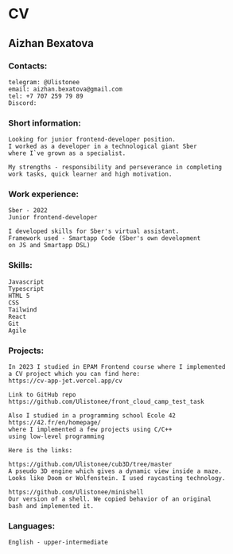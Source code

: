 # CV
## Aizhan Bexatova
### Contacts:
    telegram: @Ulistonee
    email: aizhan.bexatova@gmail.com
    tel: +7 707 259 79 89
    Discord: 
    
### Short information:
    Looking for junior frontend-developer position.
    I worked as a developer in a technological giant Sber 
    where I`ve grown as a specialist. 

    My strengths - responsibility and perseverance in completing
    work tasks, quick learner and high motivation.
### Work experience:
    Sber - 2022
    Junior frontend-developer

    I developed skills for Sber's virtual assistant. 
    Framework used - Smartapp Code (Sber's own development 
    on JS and Smartapp DSL)
### Skills:
    Javascript
    Typescript
    HTML 5
    CSS
    Tailwind
    React
    Git
    Agile
### Projects:
    In 2023 I studied in EPAM Frontend course where I implemented
    a CV project which you can find here:
    https://cv-app-jet.vercel.app/cv
    
    Link to GitHub repo 
    https://github.com/Ulistonee/front_cloud_camp_test_task

    Also I studied in a programming school Ecole 42 https://42.fr/en/homepage/
    where I implemented a few projects using C/C++ 
    using low-level programming
    
    Here is the links:

    https://github.com/Ulistonee/cub3D/tree/master
    A pseudo 3D engine which gives a dynamic view inside a maze.
    Looks like Doom or Wolfenstein. I used raycasting technology.

    https://github.com/Ulistonee/minishell
    Our version of a shell. We copied behavior of an original 
    bash and implemented it.

### Languages:
    English - upper-intermediate


    